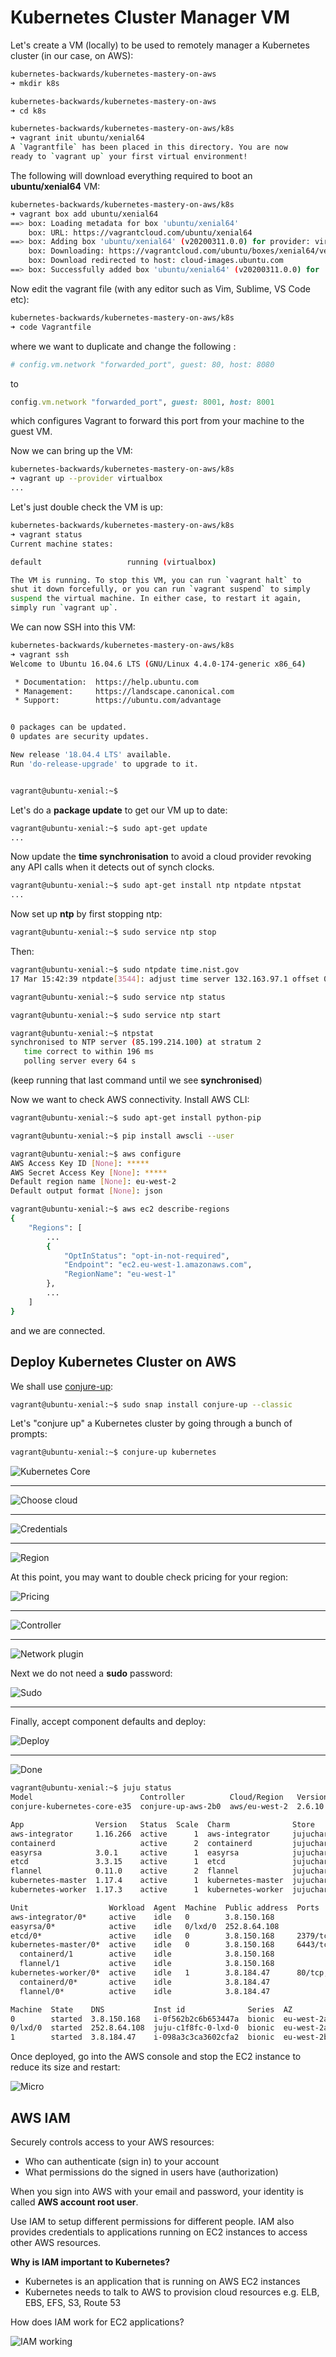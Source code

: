 # Kubernetes Cluster Manager VM

Let's create a VM (locally) to be used to remotely manager a Kubernetes cluster (in our case, on AWS):

```bash
kubernetes-backwards/kubernetes-mastery-on-aws
➜ mkdir k8s

kubernetes-backwards/kubernetes-mastery-on-aws
➜ cd k8s
```

```bash
kubernetes-backwards/kubernetes-mastery-on-aws/k8s
➜ vagrant init ubuntu/xenial64
A `Vagrantfile` has been placed in this directory. You are now
ready to `vagrant up` your first virtual environment!
```

The following will download everything required to boot an **ubuntu/xenial64** VM:

```bash
kubernetes-backwards/kubernetes-mastery-on-aws/k8s
➜ vagrant box add ubuntu/xenial64
==> box: Loading metadata for box 'ubuntu/xenial64'
    box: URL: https://vagrantcloud.com/ubuntu/xenial64
==> box: Adding box 'ubuntu/xenial64' (v20200311.0.0) for provider: virtualbox
    box: Downloading: https://vagrantcloud.com/ubuntu/boxes/xenial64/versions/20200311.0.0/providers/virtualbox.box
    box: Download redirected to host: cloud-images.ubuntu.com
==> box: Successfully added box 'ubuntu/xenial64' (v20200311.0.0) for 'virtualbox'!
```

Now edit the vagrant file (with any editor such as Vim, Sublime, VS Code etc):

```bash
kubernetes-backwards/kubernetes-mastery-on-aws/k8s
➜ code Vagrantfile
```

where we want to duplicate and change the following :

```ruby
# config.vm.network "forwarded_port", guest: 80, host: 8080
```

to

```ruby
config.vm.network "forwarded_port", guest: 8001, host: 8001
```

which configures Vagrant to forward this port from your machine to the guest VM.

Now we can bring up the VM:

```bash
kubernetes-backwards/kubernetes-mastery-on-aws/k8s
➜ vagrant up --provider virtualbox
...
```

Let's just double check the VM is up:

```bash
kubernetes-backwards/kubernetes-mastery-on-aws/k8s
➜ vagrant status
Current machine states:

default                   running (virtualbox)

The VM is running. To stop this VM, you can run `vagrant halt` to
shut it down forcefully, or you can run `vagrant suspend` to simply
suspend the virtual machine. In either case, to restart it again,
simply run `vagrant up`.
```

We can now SSH into this VM:

```bash
kubernetes-backwards/kubernetes-mastery-on-aws/k8s
➜ vagrant ssh
Welcome to Ubuntu 16.04.6 LTS (GNU/Linux 4.4.0-174-generic x86_64)

 * Documentation:  https://help.ubuntu.com
 * Management:     https://landscape.canonical.com
 * Support:        https://ubuntu.com/advantage


0 packages can be updated.
0 updates are security updates.

New release '18.04.4 LTS' available.
Run 'do-release-upgrade' to upgrade to it.


vagrant@ubuntu-xenial:~$
```

Let's do a **package update** to get our VM up to date:

```bash
vagrant@ubuntu-xenial:~$ sudo apt-get update
...
```

Now update the **time synchronisation** to avoid a cloud provider revoking any API calls when it detects out of synch clocks.

```bash
vagrant@ubuntu-xenial:~$ sudo apt-get install ntp ntpdate ntpstat
...
```

Now set up **ntp** by first stopping ntp:

```bash
vagrant@ubuntu-xenial:~$ sudo service ntp stop
```

Then:

```bash
vagrant@ubuntu-xenial:~$ sudo ntpdate time.nist.gov
17 Mar 15:42:39 ntpdate[3544]: adjust time server 132.163.97.1 offset 0.002725 sec
```

```bash
vagrant@ubuntu-xenial:~$ sudo service ntp status
```

```bash
vagrant@ubuntu-xenial:~$ sudo service ntp start
```

```bash
vagrant@ubuntu-xenial:~$ ntpstat
synchronised to NTP server (85.199.214.100) at stratum 2
   time correct to within 196 ms
   polling server every 64 s
```

(keep running that last command until we see **synchronised**)

Now we want to check AWS connectivity. Install AWS CLI:

```bash
vagrant@ubuntu-xenial:~$ sudo apt-get install python-pip
```

```bash
vagrant@ubuntu-xenial:~$ pip install awscli --user
```

```bash
vagrant@ubuntu-xenial:~$ aws configure
AWS Access Key ID [None]: *****
AWS Secret Access Key [None]: *****
Default region name [None]: eu-west-2
Default output format [None]: json
```

```bash
vagrant@ubuntu-xenial:~$ aws ec2 describe-regions
{
    "Regions": [
        ...
        {
            "OptInStatus": "opt-in-not-required",
            "Endpoint": "ec2.eu-west-1.amazonaws.com",
            "RegionName": "eu-west-1"
        },
        ...
    ]
}
```

and we are connected.

## Deploy Kubernetes Cluster on AWS

We shall use [conjure-up](https://conjure-up.io/):

```bash
vagrant@ubuntu-xenial:~$ sudo snap install conjure-up --classic
```

Let's "conjure up" a Kubernetes cluster by going through a bunch of prompts:

```bash
vagrant@ubuntu-xenial:~$ conjure-up kubernetes
```

![Kubernetes Core](images/conjure-up-0.png)

---

![Choose cloud](images/conjure-up-1.png)

---

![Credentials](images/conjure-up-2.png)

---

![Region](images/conjure-up-3.png)

At this point, you may want to double check pricing for your region:

![Pricing](images/pricing.png)

---

![Controller](images/conjure-up-4.png)

---

![Network plugin](images/conjure-up-5.png)

Next we do not need a **sudo** password:

![Sudo](images/conjure-up-6.png)

---

Finally, accept component defaults and deploy:

![Deploy](images/conjure-up-7.png)

---

![Done](images/conjure-up-done.png)

```bash
vagrant@ubuntu-xenial:~$ juju status
Model                        Controller          Cloud/Region   Version  SLA          Timestamp
conjure-kubernetes-core-e35  conjure-up-aws-2b0  aws/eu-west-2  2.6.10   unsupported  17:55:05Z

App                Version   Status  Scale  Charm              Store       Rev  OS      Notes
aws-integrator     1.16.266  active      1  aws-integrator     jujucharms   28  ubuntu
containerd                   active      2  containerd         jujucharms   61  ubuntu
easyrsa            3.0.1     active      1  easyrsa            jujucharms  296  ubuntu
etcd               3.3.15    active      1  etcd               jujucharms  496  ubuntu
flannel            0.11.0    active      2  flannel            jujucharms  468  ubuntu
kubernetes-master  1.17.4    active      1  kubernetes-master  jujucharms  808  ubuntu  exposed
kubernetes-worker  1.17.3    active      1  kubernetes-worker  jujucharms  634  ubuntu  exposed

Unit                  Workload  Agent  Machine  Public address  Ports           Message
aws-integrator/0*     active    idle   0        3.8.150.168                     Ready
easyrsa/0*            active    idle   0/lxd/0  252.8.64.108                    Certificate Authority connected.
etcd/0*               active    idle   0        3.8.150.168     2379/tcp        Healthy with 1 known peer
kubernetes-master/0*  active    idle   0        3.8.150.168     6443/tcp        Kubernetes master running.
  containerd/1        active    idle            3.8.150.168                     Container runtime available
  flannel/1           active    idle            3.8.150.168                     Flannel subnet 10.1.49.1/24
kubernetes-worker/0*  active    idle   1        3.8.184.47      80/tcp,443/tcp  Kubernetes worker running.
  containerd/0*       active    idle            3.8.184.47                      Container runtime available
  flannel/0*          active    idle            3.8.184.47                      Flannel subnet 10.1.52.1/24

Machine  State    DNS           Inst id              Series  AZ          Message
0        started  3.8.150.168   i-0f562b2c6b653447a  bionic  eu-west-2a  running
0/lxd/0  started  252.8.64.108  juju-c1f8fc-0-lxd-0  bionic  eu-west-2a  Container started
1        started  3.8.184.47    i-098a3c3ca3602cfa2  bionic  eu-west-2b  running
```

Once deployed, go into the AWS console and stop the EC2 instance to reduce its size and restart:

![Micro](images/micro.png)

## AWS IAM

Securely controls access to your AWS resources:

- Who can authenticate (sign in) to your account
- What permissions do the signed in users have (authorization)

When you sign into AWS with your email and password, your identity is called **AWS account root user**.

Use IAM to setup different permissions for different people. IAM also provides credentials to applications running on EC2 instances to access other AWS resources.

**Why is IAM important to Kubernetes?**

- Kubernetes is an application that is running on AWS EC2 instances
- Kubernetes needs to talk to AWS to provision cloud resources e.g. ELB, EBS, EFS, S3, Route 53

How does IAM work for EC2 applications?

![IAM working](images/iam-working.png)